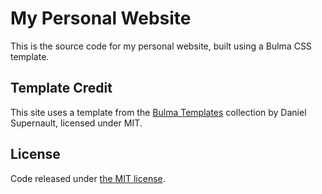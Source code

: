# My Personal Website

This is the source code for my personal website, built using a Bulma CSS template.

## Template Credit
This site uses a template from the [Bulma Templates](https://github.com/BulmaTemplates/bulma-templates) collection by Daniel Supernault, licensed under MIT.

## License

Code released under [the MIT license](https://github.com/bulmatemplates/bulma-templates/blob/master/LICENSE).
